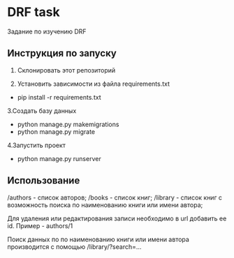 # DRF task
Задание по изучению DRF

## Инструкция по запуску
1. Склонировать этот репозиторий

2. Установить зависимости из файла requirements.txt
* pip install -r requirements.txt
   
3.Создать базу данных
* python manage.py makemigrations
* python manage.py migrate
   
4.Запустить проект
* python manage.py runserver

## Использование
/authors - список авторов;
/books - список книг;
/library - список книг с возможность поиска по наименованию книги или имени автора;

Для удаления или редактирования записи необходимо в url добавить ее id. 
Пример - authors/1

Поиск данных по по наименованию книги или имени автора производится с помощью /library/?search=...  


